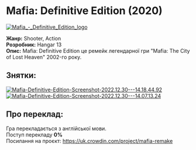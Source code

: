 # **Mafia: Definitive Edition (2020)**
[![Mafia_-_Definitive_Edition_logo](https://i.im.ge/2023/06/10/iF8S9X.Mafia-Definitive-Edition-logo.md.png)]([https://im.ge/i/iF8S9X](https://i.im.ge/2023/06/10/iF8S9X.Mafia-Definitive-Edition-logo.md.png))

**Жанр:** Shooter, Action\
**Розробник:** Hangar 13\
**Опис:** Mafia: Definitive Edition це ремейк легендарної гри "Mafia: The City of Lost Heaven" 2002-го року.


## **Знятки:**
[![Mafia-Definitive-Edition-Screenshot-2022.12.30---14.18.44.92](https://i.im.ge/2023/06/10/iFZmTX.Mafia-Definitive-Edition-Screenshot-2022-12-30-14-18-44-92.md.png)](https://i.im.ge/2023/06/10/iFZmTX.Mafia-Definitive-Edition-Screenshot-2022-12-30-14-18-44-92.png)
[![Mafia-Definitive-Edition-Screenshot-2022.12.30---14.07.13.24](https://i.im.ge/2023/06/10/iFZ9R9.Mafia-Definitive-Edition-Screenshot-2022-12-30-14-07-13-24.md.png)](https://i.im.ge/2023/06/10/iFZ9R9.Mafia-Definitive-Edition-Screenshot-2022-12-30-14-07-13-24.png)
## **Про переклад:**
Гра перекладається з англійської мови.\
Поступ перекладу **0%**\
Посилання на проєкт: https://uk.crowdin.com/project/mafia-remake
